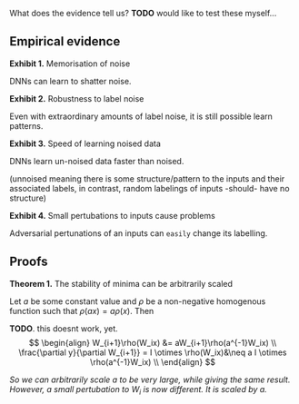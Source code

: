 What does the evidence tell us?
__TODO__ would like to test these myself...

## Empirical evidence

__Exhibit 1.__ Memorisation of noise

DNNs can learn to shatter noise.

__Exhibit 2.__ Robustness to label noise

Even with extraordinary amounts of label noise, it is still possible learn patterns.

__Exhibit 3.__ Speed of learning noised data

DNNs learn un-noised data faster than noised.

(unnoised meaning there is some structure/pattern to the inputs and their associated labels, in contrast, random labelings of inputs -should- have no structure)

__Exhibit 4.__ Small pertubations to inputs cause problems

Adversarial pertunations of an inputs can `easily` change its labelling.

## Proofs

__Theorem 1.__ The stability of minima can be arbitrarily scaled

Let $a$ be some constant value and $\rho$ be a non-negative homogenous function such that $\rho(ax) = a\rho(x)$. Then

__TODO__. this doesnt work, yet.
$$
\begin{align}
W_{i+1}\rho(W_ix) &= aW_{i+1}\rho(a^{-1}W_ix)  \\
\frac{\partial y}{\partial W_{i+1}} = I \otimes \rho(W_ix)&\neq a I \otimes \rho(a^{-1}W_ix) \\
\end{align}
$$

_So we can arbitrarily scale a to be very large, while giving the same result. However, a small pertubation to_ $W_i$ _is now different. It is scaled by a._

<!-- But the key question is what sort of minima does SGD tend to settle on? So what if they can be arbitrarily scaled, they arent in reality. -->
